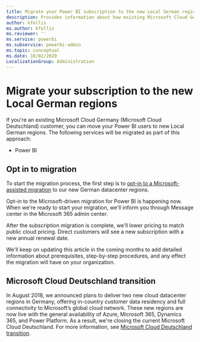 ```yaml
---
title: Migrate your Power BI subscription to the new Local German regions
description: Provides information about how existing Microsoft Cloud Germany (Microsoft Cloud Deutschland) customers can migrate their Power BI users to new Local German regions.
author: kfollis
ms.author: kfollis
ms.reviewer: ''
ms.service: powerbi
ms.subservice: powerbi-admin
ms.topic: conceptual
ms.date: 10/02/2020
LocalizationGroup: Administration
---
```


# Migrate your subscription to the new Local German regions

If you're an existing Microsoft Cloud Germany (Microsoft Cloud Deutschland) customer, you can move your Power BI users to new Local German regions. The following services will be migrated as part of this approach:

* Power BI

## Opt in to migration

To start the migration process, the first step is to [opt-in to a Microsoft-assisted migration](/microsoft-365/enterprise/ms-cloud-germany-migration-opt-in) to our new German datacenter regions.

Opt-in to the Microsoft-driven migration for Power BI is happening now. When we're ready to start your migration, we'll inform you through Message center in the Microsoft 365 admin center.

After the subscription migration is complete, we'll lower pricing to match public cloud pricing. Direct customers will see a new subscription with a new annual renewal date.

We'll keep on updating this article in the coming months to add detailed information about prerequisites, step-by-step procedures, and any effect the migration will have on your organization.

## Microsoft Cloud Deutschland transition

In August 2018, we announced plans to deliver two new cloud datacenter regions in Germany, offering in-country customer data residency and full connectivity to Microsoft’s global cloud network. These new regions are now live with the general availability of Azure, Microsoft 365, Dynamics 365, and Power Platform. As a result, we're closing the current Microsoft Cloud Deutschland. For more information, see [Microsoft Cloud Deutschland transition](https://www.microsoft.com/cloud-platform/germany-cloud-regions).

